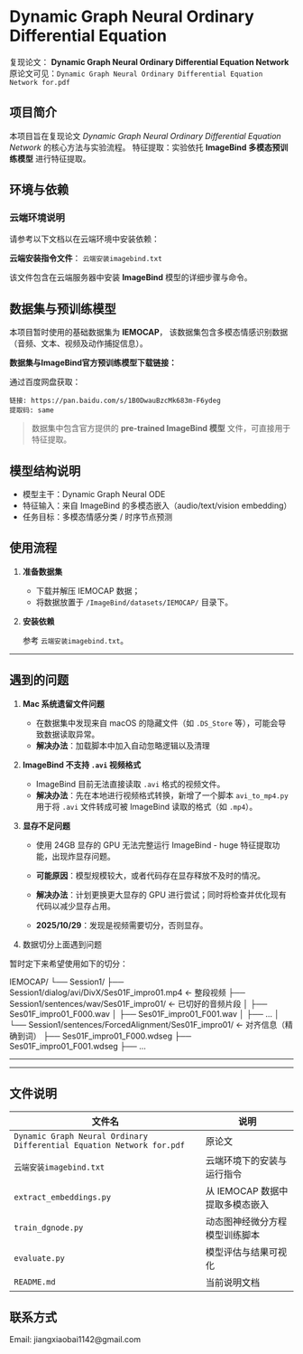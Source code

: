# Dynamic Graph Neural Ordinary Differential Equation

复现论文：
**Dynamic Graph Neural Ordinary Differential Equation Network**
原论文可见：`Dynamic Graph Neural Ordinary Differential Equation Network for.pdf`



## 项目简介

本项目旨在复现论文 *Dynamic Graph Neural Ordinary Differential Equation Network* 的核心方法与实验流程。
特征提取：实验依托 **ImageBind 多模态预训练模型** 进行特征提取。




## 环境与依赖

### 云端环境说明

请参考以下文档以在云端环境中安装依赖：

**云端安装指令文件**：
`云端安装imagebind.txt`

该文件包含在云端服务器中安装 **ImageBind** 模型的详细步骤与命令。


## 数据集与预训练模型

本项目暂时使用的基础数据集为 **IEMOCAP**，
该数据集包含多模态情感识别数据（音频、文本、视频及动作捕捉信息）。

**数据集与ImageBind官方预训练模型下载链接：**

通过百度网盘获取：

```
链接: https://pan.baidu.com/s/1B0DwauBzcMk683m-F6ydeg  
提取码: same
```

> 数据集中包含官方提供的 **pre-trained ImageBind 模型** 文件，可直接用于特征提取。


## 模型结构说明

* 模型主干：Dynamic Graph Neural ODE
* 特征输入：来自 ImageBind 的多模态嵌入（audio/text/vision embedding）
* 任务目标：多模态情感分类 / 时序节点预测


## 使用流程

1. **准备数据集**

   * 下载并解压 IEMOCAP 数据；
   * 将数据放置于 `/ImageBind/datasets/IEMOCAP/` 目录下。

2. **安装依赖**

   参考 `云端安装imagebind.txt`。

---

## 遇到的问题

1. **Mac 系统遗留文件问题**

   * 在数据集中发现来自 macOS 的隐藏文件（如 `.DS_Store` 等），可能会导致数据读取异常。
   * **解决办法**：加载脚本中加入自动忽略逻辑以及清理

2. **ImageBind 不支持 `.avi` 视频格式**

   * ImageBind 目前无法直接读取 `.avi` 格式的视频文件。
   * **解决办法**：先在本地进行视频格式转换，新增了一个脚本 `avi_to_mp4.py` 用于将 `.avi` 文件转成可被 ImageBind 读取的格式（如 `.mp4`）。

3. **显存不足问题**

   * 使用 24GB 显存的 GPU 无法完整运行 ImageBind - huge 特征提取功能，出现炸显存问题。
   * **可能原因**：模型规模较大，或者代码存在显存释放不及时的情况。
   * **解决办法**：计划更换更大显存的 GPU 进行尝试；同时将检查并优化现有代码以减少显存占用。

   * **2025/10/29**：发现是视频需要切分，否则显存。



4. 数据切分上面遇到问题

暂时定下来希望使用如下的切分：

IEMOCAP/
└── Session1/
    ├── Session1/dialog/avi/DivX/Ses01F_impro01.mp4        ← 整段视频
    ├── Session1/sentences/wav/Ses01F_impro01/             ← 已切好的音频片段
    │      ├── Ses01F_impro01_F000.wav
    │      ├── Ses01F_impro01_F001.wav
    │      ├── ...
    │
    └── Session1/sentences/ForcedAlignment/Ses01F_impro01/ ← 对齐信息（精确到词）
           ├── Ses01F_impro01_F000.wdseg
           ├── Ses01F_impro01_F001.wdseg
           ├── ...


---
---

## 文件说明

| 文件名                                                                 | 说明                   |
| --------------------------------------------------------------------- | -------------------- |
| `Dynamic Graph Neural Ordinary Differential Equation Network for.pdf` | 原论文                  |
| `云端安装imagebind.txt`                                                | 云端环境下的安装与运行指令        |
| `extract_embeddings.py`                                               | 从 IEMOCAP 数据中提取多模态嵌入 |
| `train_dgnode.py`                                                     | 动态图神经微分方程模型训练脚本      |
| `evaluate.py`                                                         | 模型评估与结果可视化           |
| `README.md`                                                           | 当前说明文档               |


## 联系方式

Email: jiangxiaobai1142&#64;gmail.com


